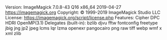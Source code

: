 Version: ImageMagick 7.0.8-43 Q16 x86_64 2019-04-27 https://imagemagick.org
Copyright: © 1999-2019 ImageMagick Studio LLC
License: https://imagemagick.org/script/license.php
Features: Cipher DPC HDRI OpenMP(3.1) 
Delegates (built-in): bzlib djvu fftw fontconfig freetype jbig jng jp2 jpeg lcms lqr lzma openexr pangocairo png raw tiff webp wmf x xml zlib

